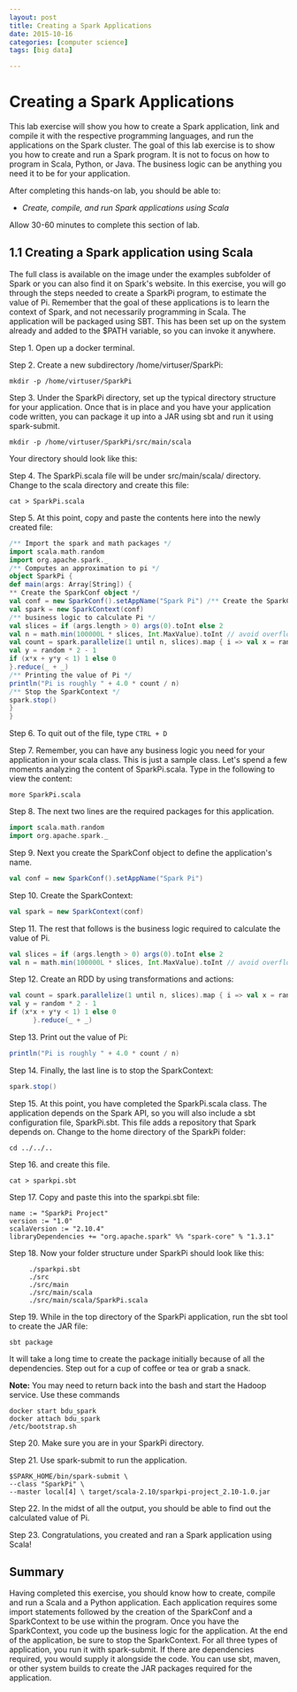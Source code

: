 ```yaml
---
layout: post
title: Creating a Spark Applications
date: 2015-10-16
categories: [computer science]
tags: [big data]

---
```


# Creating a Spark Applications

This lab exercise will show you how to create a Spark application, link and compile it with the respective programming languages, and run the applications on the Spark cluster. The goal of this lab exercise is to show you how to create and run a Spark program. It is not to focus on how to program in Scala, Python, or Java. The business logic can be anything you need it to be for your application.

After completing this hands-on lab, you should be able to:


* *Create, compile, and run Spark applications using Scala*

Allow 30-60 minutes to complete this section of lab.


## 1.1 Creating a Spark application using Scala

The full class is available on the image under the examples subfolder of Spark or you can also find it on Spark's website. In this exercise, you will go through the steps needed to create a SparkPi program, to estimate the value of Pi. Remember that the goal of these applications is to learn the context of Spark, and not necessarily programming in Scala.
The application will be packaged using SBT. This has been set up on the system already and added to the $PATH variable, so you can invoke it anywhere.

Step 1. Open up a docker terminal.

Step 2. Create a new subdirectory /home/virtuser/SparkPi:

```
mkdir -p /home/virtuser/SparkPi
```

Step 3. Under the SparkPi directory, set up the typical directory structure for your application. Once that is in place and you have your application code written, you can package it up into a JAR using sbt and run it using spark-submit.

```
mkdir -p /home/virtuser/SparkPi/src/main/scala 
```

Your directory should look like this:

Step 4. The SparkPi.scala file will be under src/main/scala/ directory. Change to the scala directory and create this file:

```
cat > SparkPi.scala
```

Step 5. At this point, copy and paste the contents here into the newly created file:

```scala
/** Import the spark and math packages */
import scala.math.random
import org.apache.spark._
/** Computes an approximation to pi */
object SparkPi {
def main(args: Array[String]) {
** Create the SparkConf object */
val conf = new SparkConf().setAppName("Spark Pi") /** Create the SparkContext */
val spark = new SparkContext(conf)
/** business logic to calculate Pi */
val slices = if (args.length > 0) args(0).toInt else 2
val n = math.min(100000L * slices, Int.MaxValue).toInt // avoid overflow
val count = spark.parallelize(1 until n, slices).map { i => val x = random * 2 - 1
val y = random * 2 - 1
if (x*x + y*y < 1) 1 else 0
}.reduce(_ + _)
/** Printing the value of Pi */
println("Pi is roughly " + 4.0 * count / n)
/** Stop the SparkContext */
spark.stop()
}
}
```
Step 6. To quit out of the file, type `CTRL + D`

Step 7. Remember, you can have any business logic you need for your application in your scala class. This is just a sample class. Let's spend a few moments analyzing the content of SparkPi.scala. Type in the following to view the content:

```
more SparkPi.scala
```

Step 8. The next two lines are the required packages for this application.

```scala
import scala.math.random
import org.apache.spark._
```
      
Step 9. Next you create the SparkConf object to define the application's name.

```scala
val conf = new SparkConf().setAppName("Spark Pi")
```

Step 10. Create the SparkContext:

```scala
val spark = new SparkContext(conf)
```

Step 11. The rest that follows is the business logic required to calculate the value of Pi.

```scala
val slices = if (args.length > 0) args(0).toInt else 2
val n = math.min(100000L * slices, Int.MaxValue).toInt // avoid overflow
```

Step 12. Create an RDD by using transformations and actions:

```scala
val count = spark.parallelize(1 until n, slices).map { i => val x = random * 2 - 1
val y = random * 2 - 1
if (x*x + y*y < 1) 1 else 0
      }.reduce(_ + _)
```
      
Step 13. Print out the value of Pi:

```scala
println("Pi is roughly " + 4.0 * count / n)
```
      
Step 14. Finally, the last line is to stop the SparkContext:

```scala
spark.stop()
```
      
Step 15. At this point, you have completed the SparkPi.scala class. The application depends on the Spark API, so you will also include a sbt configuration file, SparkPi.sbt. This file adds a repository that Spark depends on. Change to the home directory of the SparkPi folder:

```
cd ../../..
```

Step 16. and create this file.

```
cat > sparkpi.sbt
````

Step 17. Copy and paste this into the sparkpi.sbt file:

```
name := "SparkPi Project"
version := "1.0"
scalaVersion := "2.10.4"
libraryDependencies += "org.apache.spark" %% "spark-core" % "1.3.1"
```

Step 18. Now your folder structure under SparkPi should look like this:

```
     ./sparkpi.sbt
     ./src
     ./src/main
     ./src/main/scala
     ./src/main/scala/SparkPi.scala
```
     
Step 19. While in the top directory of the SparkPi application, run the sbt tool to create the JAR file:

```
sbt package
```

It will take a long time to create the package initially because of all the dependencies. 
Step out for a cup of coffee or tea or grab a snack.

**Note:** You may need to return back into the bash and start the Hadoop service. Use these commands

```
docker start bdu_spark 
docker attach bdu_spark 
/etc/bootstrap.sh
```

Step 20. Make sure you are in your SparkPi directory.


Step 21. Use spark-submit to run the application.

```
$SPARK_HOME/bin/spark-submit \
--class "SparkPi" \
--master local[4] \ target/scala-2.10/sparkpi-project_2.10-1.0.jar
```

Step 22. In the midst of all the output, you should be able to find out the calculated value of Pi.

Step 23. Congratulations, you created and ran a Spark application using Scala!


## Summary

Having completed this exercise, you should know how to create, compile and run a Scala and a Python application. Each application requires some import statements followed by the creation of the SparkConf and a SparkContext to be use within the program. Once you have the SparkContext, you code up the business logic for the application. At the end of the application, be sure to stop the SparkContext. For all three types of application, you run it with spark-submit. If there are dependencies required, you would supply it alongside the code. You can use sbt, maven, or other system builds to create the JAR packages required for the application.